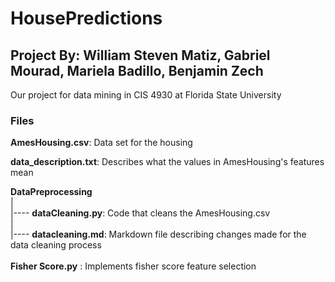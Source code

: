 # HousePredictions
## Project By: William Steven Matiz, Gabriel Mourad, Mariela Badillo, Benjamin Zech
Our project for data mining in CIS 4930 at Florida State University

### Files
**AmesHousing.csv**: Data set for the housing

**data_description.txt**: Describes what the values in AmesHousing's features mean

**DataPreprocessing**  
|  
|---- **dataCleaning.py**: Code that cleans the AmesHousing.csv  
|  
|---- **datacleaning.md**: Markdown file describing changes made for the data cleaning process  
\
**Fisher Score.py** :  Implements fisher score feature selection
